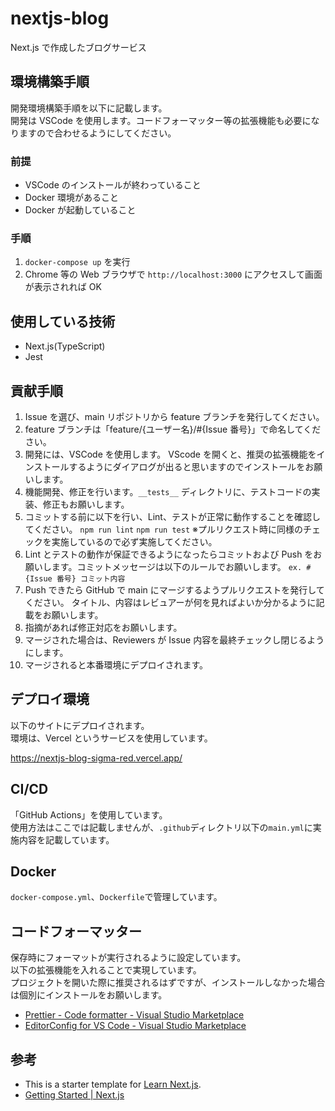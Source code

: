 # nextjs-blog

Next.js で作成したブログサービス

## 環境構築手順

開発環境構築手順を以下に記載します。  
開発は VSCode を使用します。コードフォーマッター等の拡張機能も必要になりますので合わせるようにしてください。

### 前提

- VSCode のインストールが終わっていること
- Docker 環境があること
- Docker が起動していること

### 手順

1. `docker-compose up` を実行
2. Chrome 等の Web ブラウザで `http://localhost:3000` にアクセスして画面が表示されれば OK

## 使用している技術

- Next.js(TypeScript)
- Jest

## 貢献手順

1. Issue を選び、main リポジトリから feature ブランチを発行してください。
2. feature ブランチは「feature/{ユーザー名}/#{Issue 番号}」で命名してください。
3. 開発には、VSCode を使用します。
   VScode を開くと、推奨の拡張機能をインストールするようにダイアログが出ると思いますのでインストールをお願いします。
4. 機能開発、修正を行います。`__tests__` ディレクトリに、テストコードの実装、修正もお願いします。
5. コミットする前に以下を行い、Lint、テストが正常に動作することを確認してください。
   `npm run lint`
   `npm run test`
   ※プルリクエスト時に同様のチェックを実施しているので必ず実施してください。
6. Lint とテストの動作が保証できるようになったらコミットおよび Push をお願いします。コミットメッセージは以下のルールでお願いします。
   `ex. #{Issue 番号} コミット内容`
7. Push できたら GitHub で main にマージするようプルリクエストを発行してください。
   タイトル、内容はレビュアーが何を見ればよいか分かるように記載をお願いします。
8. 指摘があれば修正対応をお願いします。
9. マージされた場合は、Reviewers が Issue 内容を最終チェックし閉じるようにします。
10. マージされると本番環境にデプロイされます。

## デプロイ環境

以下のサイトにデプロイされます。  
環境は、Vercel というサービスを使用しています。

https://nextjs-blog-sigma-red.vercel.app/

## CI/CD

「GitHub Actions」を使用しています。  
使用方法はここでは記載しませんが、`.github`ディレクトリ以下の`main.yml`に実施内容を記載しています。

## Docker

`docker-compose.yml`、`Dockerfile`で管理しています。

## コードフォーマッター

保存時にフォーマットが実行されるように設定しています。  
以下の拡張機能を入れることで実現しています。  
プロジェクトを開いた際に推奨されるはずですが、インストールしなかった場合は個別にインストールをお願いします。

- [Prettier - Code formatter - Visual Studio Marketplace](https://marketplace.visualstudio.com/items?itemName=esbenp.prettier-vscode)
- [EditorConfig for VS Code - Visual Studio Marketplace](https://marketplace.visualstudio.com/items?itemName=EditorConfig.EditorConfig)

## 参考

- This is a starter template for [Learn Next.js](https://nextjs.org/learn).
- [Getting Started | Next.js](https://nextjs.org/docs/getting-started)
